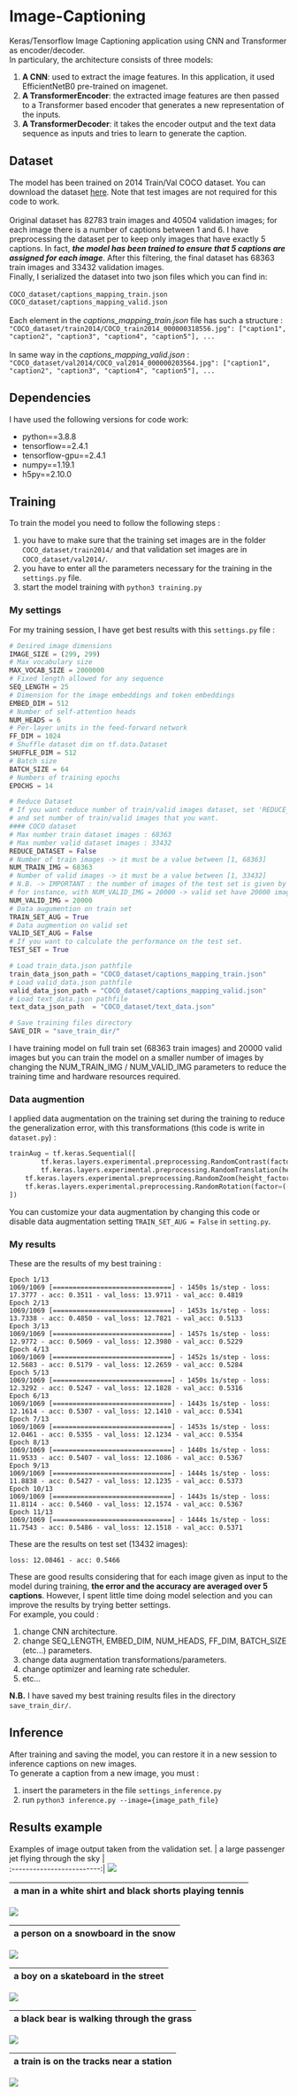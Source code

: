 # Image-Captioning
Keras/Tensorflow Image Captioning application using CNN and Transformer as encoder/decoder. </br>
In particulary, the architecture consists of three models:
1. **A CNN**: used to extract the image features. In this application, it used EfficientNetB0 pre-trained on imagenet.
2. **A TransformerEncoder**: the extracted image features are then passed to a Transformer based encoder that generates a new representation of the inputs.
3. **A TransformerDecoder**: it takes the encoder output and the text data sequence as inputs and tries to learn to generate the caption.
## Dataset 
The model has been trained on 2014 Train/Val COCO dataset.
You can download the dataset [here](https://cocodataset.org/#download). Note that test images are not required for this code to work.</br></br>
Original dataset has 82783 train images and 40504 validation images; for each image there is a number of captions between 1 and 6. I have preprocessing the dataset per to keep only images that have exactly 5 captions. In fact, **_the model has been trained to ensure that 5 captions are assigned for each image_**. After this filtering, the final dataset has 68363 train images and 33432 validation images.</br>
Finally, I serialized the dataset into two json files which you can find in:</br></br>
`COCO_dataset/captions_mapping_train.json` </br>
`COCO_dataset/captions_mapping_valid.json` </br></br>
Each element in the _captions_mapping_train.json_ file has such a structure :</br>
`"COCO_dataset/train2014/COCO_train2014_000000318556.jpg": ["caption1", "caption2", "caption3", "caption4", "caption5"], ...` </br></br>
In same way in the _captions_mapping_valid.json_ :</br>
`"COCO_dataset/val2014/COCO_val2014_000000203564.jpg": ["caption1", "caption2", "caption3", "caption4", "caption5"], ...` </br>
## Dependencies
I have used the following versions for code work:
* python==3.8.8
* tensorflow==2.4.1
* tensorflow-gpu==2.4.1
* numpy==1.19.1
* h5py==2.10.0
## Training
To train the model you need to follow the following steps :
1. you have to make sure that the training set images are in the folder `COCO_dataset/train2014/` and that validation set images are in `COCO_dataset/val2014/`.
2. you have to enter all the parameters necessary for the training in the `settings.py` file.
3. start the model training with `python3 training.py`

### My settings
For my training session, I have get best results with this `settings.py` file :
```python
# Desired image dimensions
IMAGE_SIZE = (299, 299)
# Max vocabulary size
MAX_VOCAB_SIZE = 2000000
# Fixed length allowed for any sequence
SEQ_LENGTH = 25
# Dimension for the image embeddings and token embeddings
EMBED_DIM = 512
# Number of self-attention heads
NUM_HEADS = 6
# Per-layer units in the feed-forward network
FF_DIM = 1024
# Shuffle dataset dim on tf.data.Dataset
SHUFFLE_DIM = 512
# Batch size
BATCH_SIZE = 64
# Numbers of training epochs
EPOCHS = 14

# Reduce Dataset
# If you want reduce number of train/valid images dataset, set 'REDUCE_DATASET=True'
# and set number of train/valid images that you want.
#### COCO dataset
# Max number train dataset images : 68363
# Max number valid dataset images : 33432
REDUCE_DATASET = False
# Number of train images -> it must be a value between [1, 68363]
NUM_TRAIN_IMG = 68363
# Number of valid images -> it must be a value between [1, 33432]
# N.B. -> IMPORTANT : the number of images of the test set is given by the difference between 33432 and NUM_VALID_IMG values.
# for instance, with NUM_VALID_IMG = 20000 -> valid set have 20000 images and test set have the last 13432 images.
NUM_VALID_IMG = 20000
# Data augumention on train set
TRAIN_SET_AUG = True
# Data augmention on valid set
VALID_SET_AUG = False
# If you want to calculate the performance on the test set.
TEST_SET = True

# Load train_data.json pathfile
train_data_json_path = "COCO_dataset/captions_mapping_train.json"
# Load valid_data.json pathfile
valid_data_json_path = "COCO_dataset/captions_mapping_valid.json"
# Load text_data.json pathfile
text_data_json_path  = "COCO_dataset/text_data.json"

# Save training files directory
SAVE_DIR = "save_train_dir/"
```
I have training model on full train set (68363 train images) and 20000 valid images but you can train the model on a smaller number of images by changing the NUM_TRAIN_IMG / NUM_VALID_IMG parameters to reduce the training time and hardware resources required.

### Data augmention
I applied data augmentation on the training set during the training to reduce the generalization error, with this transformations (this code is write in `dataset.py`) :
```python
trainAug = tf.keras.Sequential([
    	tf.keras.layers.experimental.preprocessing.RandomContrast(factor=(0.05, 0.15)),
    	tf.keras.layers.experimental.preprocessing.RandomTranslation(height_factor=(-0.10, 0.10), width_factor=(-0.10, 0.10)),
	tf.keras.layers.experimental.preprocessing.RandomZoom(height_factor=(-0.10, 0.10), width_factor=(-0.10, 0.10)),
	tf.keras.layers.experimental.preprocessing.RandomRotation(factor=(-0.10, 0.10))
])
```
You can customize your data augmentation by changing this code or disable data augmentation setting `TRAIN_SET_AUG = False` in `setting.py`. 
### My results
These are the results of my best training :
```
Epoch 1/13
1069/1069 [==============================] - 1450s 1s/step - loss: 17.3777 - acc: 0.3511 - val_loss: 13.9711 - val_acc: 0.4819
Epoch 2/13
1069/1069 [==============================] - 1453s 1s/step - loss: 13.7338 - acc: 0.4850 - val_loss: 12.7821 - val_acc: 0.5133
Epoch 3/13
1069/1069 [==============================] - 1457s 1s/step - loss: 12.9772 - acc: 0.5069 - val_loss: 12.3980 - val_acc: 0.5229
Epoch 4/13
1069/1069 [==============================] - 1452s 1s/step - loss: 12.5683 - acc: 0.5179 - val_loss: 12.2659 - val_acc: 0.5284
Epoch 5/13
1069/1069 [==============================] - 1450s 1s/step - loss: 12.3292 - acc: 0.5247 - val_loss: 12.1828 - val_acc: 0.5316
Epoch 6/13
1069/1069 [==============================] - 1443s 1s/step - loss: 12.1614 - acc: 0.5307 - val_loss: 12.1410 - val_acc: 0.5341
Epoch 7/13
1069/1069 [==============================] - 1453s 1s/step - loss: 12.0461 - acc: 0.5355 - val_loss: 12.1234 - val_acc: 0.5354
Epoch 8/13
1069/1069 [==============================] - 1440s 1s/step - loss: 11.9533 - acc: 0.5407 - val_loss: 12.1086 - val_acc: 0.5367
Epoch 9/13
1069/1069 [==============================] - 1444s 1s/step - loss: 11.8838 - acc: 0.5427 - val_loss: 12.1235 - val_acc: 0.5373
Epoch 10/13
1069/1069 [==============================] - 1443s 1s/step - loss: 11.8114 - acc: 0.5460 - val_loss: 12.1574 - val_acc: 0.5367
Epoch 11/13
1069/1069 [==============================] - 1444s 1s/step - loss: 11.7543 - acc: 0.5486 - val_loss: 12.1518 - val_acc: 0.5371
```
These are the results on test set (13432 images):
```
loss: 12.08461 - acc: 0.5466
```

These are good results considering that for each image given as input to the model during training, **the error and the accuracy are averaged over 5 captions**. However, I spent little time doing model selection and you can improve the results by trying better settings. </br>
For example, you could :
1. change CNN architecture.
2. change SEQ_LENGTH, EMBED_DIM, NUM_HEADS, FF_DIM, BATCH_SIZE (etc...) parameters.
3. change data augmentation transformations/parameters.
4. change optimizer and learning rate scheduler.
5. etc...

**N.B.** I have saved my best training results files in the directory `save_train_dir/`.
## Inference
After training and saving the model, you can restore it in a new session to inference captions on new images. </br>
To generate a caption from a new image, you must :
1. insert the parameters in the file `settings_inference.py`
2. run `python3 inference.py --image={image_path_file}`

## Results example
Examples of image output taken from the validation set.
| a large passenger jet flying through the sky             |  
:-------------------------:|
![](https://github.com/Dantekk/Image-Captioning/blob/main/examples_img/2.jpg)

| a man in a white shirt and black shorts playing tennis             |  
:-------------------------:|
![](https://github.com/Dantekk/Image-Captioning/blob/main/examples_img/10.jpg)  


| a person on a snowboard in the snow             |  
:-------------------------:|
![](https://github.com/Dantekk/Image-Captioning/blob/main/examples_img/15.jpg)  

| a boy on a skateboard in the street            |  
:-------------------------:|
![](https://github.com/Dantekk/Image-Captioning/blob/main/examples_img/20.jpg)  

| a black bear is walking through the grass            |  
:-------------------------:|
![](https://github.com/Dantekk/Image-Captioning/blob/main/examples_img/4.jpg)  


| a train is on the tracks near a station            |  
:-------------------------:|
![](https://github.com/Dantekk/Image-Captioning/blob/main/examples_img/14.jpg)  
